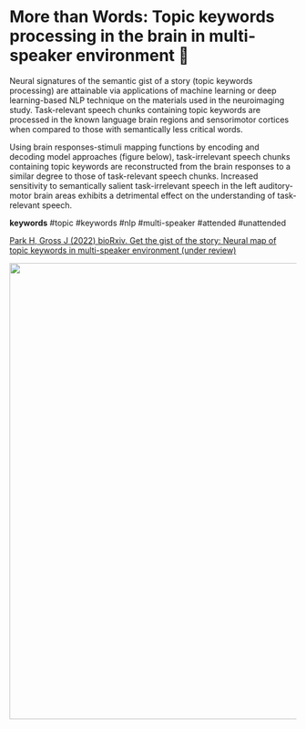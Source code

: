 # More than Words: Topic keywords processing in the brain in multi-speaker environment 🧠

Neural signatures of the semantic gist of a story (topic keywords processing) are attainable via applications of machine learning or deep learning-based NLP technique on the materials used in the neuroimaging study. 
Task-relevant speech chunks containing topic keywords are processed in the known language brain regions and sensorimotor cortices when compared to those with semantically less critical words. 

Using brain responses-stimuli mapping functions by encoding and decoding model approaches (figure below), task-irrelevant speech chunks containing topic keywords are reconstructed from the brain responses to a similar degree to those of task-relevant speech chunks. 
Increased sensitivity to semantically salient task-irrelevant speech in the left auditory-motor brain areas exhibits a detrimental effect on the understanding of task-relevant speech. 

**keywords**
#topic #keywords #nlp #multi-speaker #attended #unattended

[Park H, Gross J (2022) bioRxiv. Get the gist of the story: Neural map of topic keywords in multi-speaker environment (under review)](https://www.biorxiv.org/content/10.1101/2022.05.05.490770v1)

<img src="https://www.biorxiv.org/content/biorxiv/early/2022/05/05/2022.05.05.490770/F1/graphic-1.large.jpg?width=800&height=600&carousel=1" width="800">
